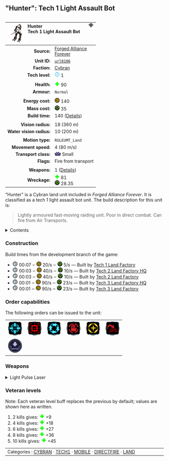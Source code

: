 "Hunter": Tech 1 Light Assault Bot
----
<table align="right">
    <thead>
        <tr>
            <th align="left" colspan="2">
                <img align="left" src="icons/units/URL0106_icon.png" title="Hunter unit icon" /><img align="right" src="icons/strategicicons/icon_bot1_directfire_rest.png" title="icon_bot1_directfire" />Hunter<br />Tech 1 Light Assault Bot
            </th>
        </tr>
    </thead>
    <tbody>
        <tr>
            <td align="right"><strong>Source:</strong></td>
            <td><a href="Forged Alliance Forever">Forged Alliance<br />Forever</a></td>
        </tr>
        <tr>
            <td align="right"><strong>Unit ID:</strong></td>
            <td><a href="https://github.com/FAForever/fa/D:/faf-development/fa/units/URL0106/URL0106_unit.bp"><code>url0106</code></a></td>
        </tr>
        <tr>
            <td align="right"><strong>Faction:</strong></td>
            <td><a href="_categories.CYBRAN">Cybran</a></td>
        </tr>
        <tr>
            <td align="right"><strong>Tech level:</strong></td>
            <td><img src="icons/T1.png" title="Tech 1" /> 1</td>
        </tr>
        <tr><td align="center" colspan="2"></td></tr>
        <tr>
            <td align="right"><strong>Health:</strong></td>
            <td><img src="icons/health.png" title="Health" /> 90</td>
        </tr>
        <tr>
            <td align="right"><strong>Armour:</strong></td>
            <td><code>Normal</code></td>
        </tr>
        <tr><td align="center" colspan="2"></td></tr>
        <tr>
            <td align="right"><strong>Energy cost:</strong></td>
            <td><img src="icons/energy.png" title="Energy" /> 140</td>
        </tr>
        <tr>
            <td align="right"><strong>Mass cost:</strong></td>
            <td><img src="icons/mass.png" title="Mass" /> 35</td>
        </tr>
        <tr>
            <td align="right"><strong>Build time:</strong></td>
            <td>140 (<a href="#construction">Details</a>)</td>
        </tr>
        <tr><td align="center" colspan="2"></td></tr>
        <tr>
            <td align="right"><strong>Vision radius:</strong></td>
            <td> <span title="0.36 km, 0.22 mi">18 (360 m)</span></td>
        </tr>
        <tr>
            <td align="right"><strong>Water vision radius:</strong></td>
            <td> <span title="0.20 km, 0.12 mi">10 (200 m)</span></td>
        </tr>
        <tr><td align="center" colspan="2"></td></tr>
        <tr>
            <td align="right"><strong>Motion type:</strong></td>
            <td><code>RULEUMT_Land</code></td>
        </tr>
        <tr>
            <td align="right"><strong>Movement speed:</strong></td>
            <td> <span title="288 km/h, 179 mph">4 (80 m/s)</span></td>
        </tr>
        <tr>
            <td align="right"><strong>Transport class:</strong></td>
            <td><img src="icons/attached.png" title="Attached" /> Small</td>
        </tr>
        <tr>
            <td align="right"><strong>Flags:</strong></td>
            <td><LOC wiki_infobox_fire_from_transport>Fire from transport</td>
        </tr>
        <tr><td align="center" colspan="2"></td></tr>
        <tr>
            <td align="right"><strong>Weapons:</strong></td>
            <td>1 (<a href="#weapons">Details</a>)</td>
        </tr>
        <tr>
            <td align="right"><strong>Wreckage:</strong></td>
            <td><img src="icons/health.png" title="Health" /> 81<br /><img src="icons/mass.png" title="Mass" /> 28.35</td>
        </tr>
    </tbody>
</table>

"Hunter" is a Cybran land unit included in *Forged Alliance Forever*.
It is classified as a tech 1 light assault bot unit.
The build description for this unit is:

<blockquote>Lightly armoured fast-moving raiding unit. Poor in direct combat. Can fire from Air Transports.</blockquote>

<details>
<summary>Contents</summary>

1. – <a href="#construction">Construction</a>
2. – <a href="#order-capabilities">Order capabilities</a>
3. – <a href="#weapons">Weapons</a>
4. – <a href="#veteran-levels">Veteran levels</a>
</details>

### Construction
Build times from the development branch of the game:
* <img src="icons/time.png" title="Time" /> 00:07 ‒ <img src="icons/energy.png" title="Energy" /> 20/s ‒ <img src="icons/mass.png" title="Mass" /> 5/s — Built by <a href="URB0101">Tech 1 Land Factory</a>
* <img src="icons/time.png" title="Time" /> 00:03 ‒ <img src="icons/energy.png" title="Energy" /> 40/s ‒ <img src="icons/mass.png" title="Mass" /> 10/s — Built by <a href="URB0201">Tech 2 Land Factory HQ</a>
* <img src="icons/time.png" title="Time" /> 00:03 ‒ <img src="icons/energy.png" title="Energy" /> 40/s ‒ <img src="icons/mass.png" title="Mass" /> 10/s — Built by <a href="ZRB9501">Tech 2 Land Factory</a>
* <img src="icons/time.png" title="Time" /> 00:01 ‒ <img src="icons/energy.png" title="Energy" /> 90/s ‒ <img src="icons/mass.png" title="Mass" /> 23/s — Built by <a href="URB0301">Tech 3 Land Factory HQ</a>
* <img src="icons/time.png" title="Time" /> 00:01 ‒ <img src="icons/energy.png" title="Energy" /> 90/s ‒ <img src="icons/mass.png" title="Mass" /> 23/s — Built by <a href="ZRB9601">Tech 3 Land Factory</a>

### Order capabilities
The following orders can be issued to the unit:
<table>
<td><img float="left" src="icons/orders/move.png" title="Move" /></td>
<td><img float="left" src="icons/orders/attack.png" title="Attack
Left click for attack order. Right click to toggle target priorities for sniping." /></td>
<td><img float="left" src="icons/orders/patrol.png" title="Patrol" /></td>
<td><img float="left" src="icons/orders/stop.png" title="Stop" /></td>
<td><img float="left" src="icons/orders/guard.png" title="Assist" /></td>
<td><img float="left" src="icons/orders/stand-ground.png" title="Fire State" /></td>
<tr>
<td><img float="left" src="icons/orders/load.png" title="Call Transport
Load into or onto another unit" /></td>
</table>

### Weapons
<details>
<summary>Light Pulse Laser</summary>
<p>
    <table>
        <tr>
            <td align="right"><strong>Target type:</strong></td>
            <td><code>RULEWTT_Unit</code><br />(Anti-Surface)</td>
        </tr>
        <tr>
            <td align="right"><strong>Projectile:</strong></td>
            <td><a href="Projectiles#cdf-laser-light-01"><code>CDFLaserLight01</code></a></td>
        </tr>
        <tr>
            <td align="right"><strong>DPS estimate:</strong></td>
            <td>21 <span title="Note: This only counts listed stats.">(<u>?</u>)</span></td>
        </tr>
        <tr>
            <td align="right"><strong>Damage:</strong></td>
            <td>7 <span title="Note: This doesn't count some scripted effects.">(<u>?</u>)</span></td>
        </tr>
        <tr>
            <td align="right"><strong>Damage instances:</strong></td>
            <td>3 projectiles</td>
        </tr>
        <tr>
            <td align="right"><strong>Damage type:</strong></td>
            <td><code>Normal</code></td>
        </tr>
        <tr>
            <td align="right"><strong>Max range:</strong></td>
            <td> <span title="0.28 km, 0.17 mi">14 (280 m)</span></td>
        </tr>
        <tr>
            <td align="right"><strong>Firing cycle:</strong></td>
            <td>Once every 1.0s <span title="Note: This doesn't count additional delays such as charging, reloading, and others.">(<u>?</u>)</span></td>
        </tr>
    </table>
</p>
</details>


### Veteran levels
Note: Each veteran level buff replaces the previous by default; values are shown here as written.

1. 2 kills gives: <img src="icons/health.png" title="Health" /> +9
2. 4 kills gives: <img src="icons/health.png" title="Health" /> +18
3. 6 kills gives: <img src="icons/health.png" title="Health" /> +27
4. 8 kills gives: <img src="icons/health.png" title="Health" /> +36
5. 10 kills gives: <img src="icons/health.png" title="Health" /> +45

<table align="center">
<td width="1215px">Categories : 
<a href="_categories.CYBRAN">CYBRAN</a> · 
<a href="_categories.TECH1">TECH1</a> · 
<a href="_categories.MOBILE">MOBILE</a> · 
<a href="_categories.DIRECTFIRE">DIRECTFIRE</a> · 
<a href="_categories.LAND">LAND</a></td>
</table>
